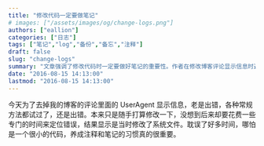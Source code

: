```yaml
---
title: "修改代码一定要做笔记"
# images: ["/assets/images/og/change-logs.png"]
authors: ["eallion"]
categories: ["日志"]
tags: ["笔记","log","备份","备忘","注释"]
draft: false
slug: "change-logs"
summary: "文章强调了修改代码时一定要做好笔记的重要性。作者在修改博客评论显示信息时遇到问题，花费了很多时间来定位错误，最后发现是修改了系统文件。作者认为即使是小的代码改动也应该养成注释和笔记的习惯。"
date: "2016-08-15 14:13:00"
lastmod: "2016-08-15 14:13:00"
---
```


今天为了去掉我的博客的评论里面的 UserAgent 显示信息，老是出错，各种常规方法都试过了，还是出错。本来只是随手打算修改一下，没想到后来却要花费一些专门的时间来定位错误，结果显示是当时修改了系统文件。耽误了好多时间，哪怕是一个很小的代码，养成注释和笔记的习惯真的很重要。
